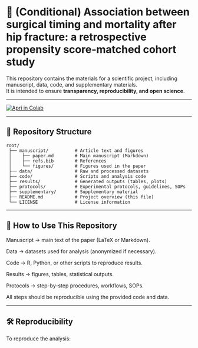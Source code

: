 # 🧪 (Conditional) Association between surgical timing and mortality after hip fracture: a retrospective propensity score-matched cohort study

This repository contains the materials for a scientific project, including manuscript, data, code, and supplementary materials.  
It is intended to ensure **transparency, reproducibility, and open science**.  

---

[![Apri in Colab](https://colab.research.google.com/assets/colab-badge.svg)](https://colab.research.google.com/github/kapefier/BrokenFemursPSM/blob/main/code/analysis.ipynb)

---

## 📂 Repository Structure

```text
root/
 ├── manuscript/          # Article text and figures
 │    ├── paper.md        # Main manuscript (Markdown)
 │    ├── refs.bib        # References
 │    └── figures/        # Figures used in the paper
 ├── data/                # Raw and processed datasets
 ├── code/                # Scripts and analysis code
 ├── results/             # Generated outputs (tables, plots)
 ├── protocols/           # Experimental protocols, guidelines, SOPs
 ├── supplementary/       # Supplementary material
 ├── README.md            # Project overview (this file)
 └── LICENSE              # License information
```

---

## 🚀 How to Use This Repository

Manuscript → main text of the paper (LaTeX or Markdown).

Data → datasets used for analysis (anonymized if necessary).

Code → R, Python, or other scripts to reproduce results.

Results → figures, tables, statistical outputs.

Protocols → step-by-step procedures, workflows, SOPs.

All steps should be reproducible using the provided code and data.

---

## 🛠️ Reproducibility

To reproduce the analysis:
